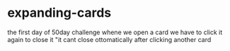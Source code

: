 # expanding-cards
the first day of 50day challenge
whene we open a card we have to click it again to close it "it cant close ottomatically after clicking another card 